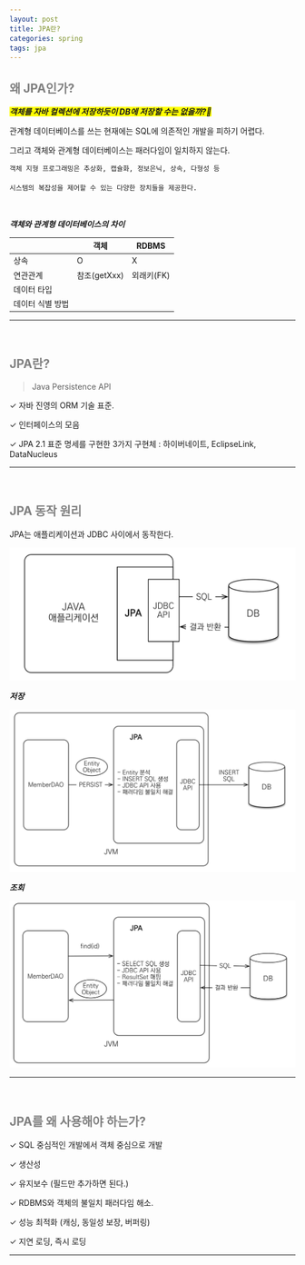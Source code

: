 ```yaml
---
layout: post
title: JPA란?
categories: spring
tags: jpa
---
```


## <span style="color:gray">왜 JPA인가?</span>

***<span style="background-color:yellow">객체를 자바 컬렉션에 저장하듯이 DB에 저장할 수는 없을까?🧐</span>***

관계형 데이터베이스를 쓰는 현재에는 SQL에 의존적인 개발을 피하기 어렵다.

그리고 객체와 관계형 데이터베이스는 패러다임이 일치하지 않는다.

```txt
객체 지형 프로그래밍은 추상화, 캡슐화, 정보은닉, 상속, 다형성 등 

시스템의 복잡성을 제어할 수 있는 다양한 장치들을 제공한다.
```

<br>

***객체와 관계형 데이터베이스의 차이***

| |객체|RDBMS|
|-|----|-----|
|상속|O|X|
|연관관계|참조(getXxx)|외래키(FK)|
|데이터 타입|
|데이터 식별 방법|

---

<br>

## <span style="color:gray">JPA란?</span>

> Java Persistence API

✓ 자바 진영의 ORM 기술 표준.

✓ 인터페이스의 모음

✓ JPA 2.1 표준 명세를 구현한 3가지 구현체 : 하이버네이트, EclipseLink, DataNucleus

---

<br>

## <span style="color:gray">JPA 동작 원리</span>

JPA는 애플리케이션과 JDBC 사이에서 동작한다.

<img src="/assets/img/jpa/jpa1.png">

<br>

***저장***

<img src="/assets/img/jpa/jpaSave.png">

<br>

***조회***

<img src="/assets/img/jpa/jpaQuery.png">

---

<br>

## <span style="color:gray">JPA를 왜 사용해야 하는가?</span>

✓ SQL 중심적인 개발에서 객체 중심으로 개발

✓ 생산성

✓ 유지보수 (필드만 추가하면 된다.)

✓ RDBMS와 객체의 불일치 패러다임 해소.

✓ 성능 최적화 (캐싱, 동일성 보장, 버퍼링)

✓ 지연 로딩, 즉시 로딩

---